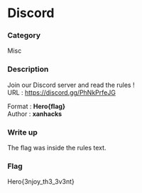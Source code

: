 # Discord

### Category

Misc

### Description

Join our Discord server and read the rules !<br>
URL : https://discord.gg/PhNkPrfeJG

Format : **Hero{flag}**<br>
Author : **xanhacks**

### Write up

The flag was inside the rules text.

### Flag

Hero{3njoy_th3_3v3nt}
